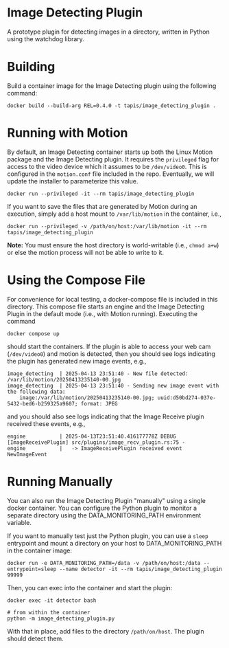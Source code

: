 Image Detecting Plugin
======================

A prototype plugin for detecting images in a directory, written in Python using the watchdog library. 

# Building

Build a container image for the Image Detecting plugin using the following
command:

```
docker build --build-arg REL=0.4.0 -t tapis/image_detecting_plugin .
```

# Running with Motion

By default, an Image Detecting container starts up both the Linux Motion
package and the Image Detecting plugin. It requires the `privileged` flag
for access to the video device which it assumes to be `/dev/video0`. 
This is configured in the `motion.conf` file included in the repo. 
Eventually, we will update the installer to parameterize this value. 

```
docker run --privileged -it --rm tapis/image_detecting_plugin
```

If you want to save the files that are generated by Motion during 
an execution, simply add a host mount to `/var/lib/motion` in the 
container, i.e., 

```
docker run --privileged -v /path/on/host:/var/lib/motion -it --rm tapis/image_detecting_plugin
```

**Note:** You must ensure the host directory is world-writable (i.e., 
`chmod a+w`) or else the motion process will not be able to write to it. 

# Using the Compose File
For convenience for local testing, a docker-compose file is included in this directory. 
This compose file starts an engine and the Image Detecting Plugin in the default 
mode (i.e., with Motion running). Executing the command 

```
docker compose up
```
should start the containers. If the plugin is able to access your web cam (`/dev/video0`)
and motion is detected, then you should see logs indicating the plugin has generated 
new image events, e.g., 

```
image_detecting  | 2025-04-13 23:51:40 - New file detected: /var/lib/motion/20250413235140-00.jpg
image_detecting  | 2025-04-13 23:51:40 - Sending new image event with the following data: 
    image:/var/lib/motion/20250413235140-00.jpg; uuid:d50bd274-037e-5432-bed6-b259325a9607; format: JPEG
```
and you should also see logs indicating that the Image Receive plugin received these events, e.g., 

```
engine           | 2025-04-13T23:51:40.416177778Z DEBUG [ImageReceivePlugin] src/plugins/image_recv_plugin.rs:75 - 
engine           |   -> ImageReceivePlugin received event NewImageEvent
```

# Running Manually

You can also run the Image Detecting Plugin "manually" using 
a single docker container. 
You can configure the Python plugin to monitor a separate directory using
the DATA_MONITORING_PATH environment variable. 


If you want to manually test just the Python plugin, you can use a 
`sleep` entrypoint and mount a directory on your host to DATA_MONITORING_PATH in the container image:

```
docker run -e DATA_MONITORING_PATH=/data -v /path/on/host:/data --entrypoint=sleep --name detector -it --rm tapis/image_detecting_plugin 99999
```

Then, you can exec into the container and start the plugin:

```
docker exec -it detector bash

# from within the container
python -m image_detecting_plugin.py
```

With that in place, add files to the directory `/path/on/host`.
The plugin should detect them. 
